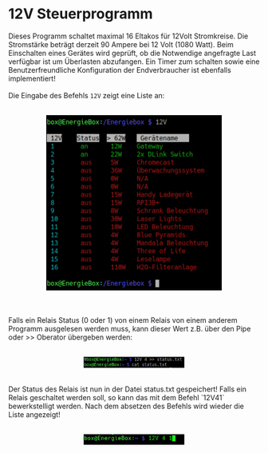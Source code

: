 
# 12V Steuerprogramm

Dieses Programm schaltet maximal 16 Eltakos für 12Volt Stromkreise.
Die Stromstärke beträgt derzeit 90 Ampere bei 12 Volt (1080 Watt).
Beim Einschalten eines Gerätes wird geprüft, ob die Notwendige 
angefragte Last verfügbar ist um Überlasten abzufangen.
Ein Timer zum schalten sowie eine Benutzerfreundliche Konfiguration
der Endverbraucher ist ebenfalls implementiert!
<br>
<br>
Die Eingabe des Befehls `12V` zeigt eine Liste an:<br><br>
<p align="center"> 
    <img src="img/main.png" style="width: 70%;" alt="12V" >
</p>
<br><br>
Falls ein Relais Status (0 oder 1) von einem Relais von einem
anderem Programm ausgelesen werden muss, kann dieser Wert z.B. 
über den Pipe oder >> Oberator übergeben werden:
<br><br>
<p align="center"> 
    <img src="img/statusRelais.png" style="width: 40%;" alt="Relais Status von Relais Nr. 4" >
</p><br>
Der Status des Relais ist nun in der Datei status.txt gespeichert!
Falls ein Relais geschaltet werden soll, so kann das mit dem Befehl  `12V41`   
bewerkstelligt werden. Nach dem absetzen des Befehls wird wieder die Liste angezeigt!
<br><br>
<p align="center"> 
    <img src="img/set.png" style="width: 40%;" alt="Relais Status von Relais Nr. 4 einschalten" >
</p><br>
